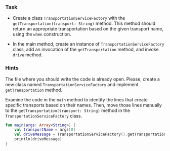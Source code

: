 ### Task

- Create a class `TransportationServiceFactory` with the `getTransportation(transport: String)` method.
  This method should return an appropriate transportation based on the given transport name, using the `when`
  construction.

- In the main method, create an instance of `TransportationServiceFactory` class, add an invocation of
  the `getTransportation` method, and invoke `drive` method.

### Hints

<div class="hint" title="Where to start?">

The file where you should write the code is already open.
Please, create a new class named `TransportationServiceFactory` and implement `getTransportation` method.
</div>

<div class="hint" title="How should TransportationServiceFactory class look?">

Examine the code in the `main` method to identify the lines that create specific transports based on their names.
Then, move those lines manually to the `getTransportation(transport: String)` method in the `TransportationServiceFactory` class.

</div>

<div class="hint" title="How to fix main method?">

```kotlin
fun main(args: Array<String>) {
    val transportName = args[0]
    val driveMessage = TransportationServiceFactory().getTransportation(transportName).drive()
    println(driveMessage)
}
```

</div>
